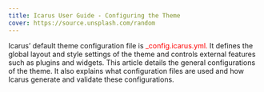 ```yaml
---
title: Icarus User Guide - Configuring the Theme
cover: https://source.unsplash.com/random
---
```

Icarus’ default theme configuration file is <font color=red>_config.icarus.yml.</font> It defines the global layout and style settings of the theme and controls external features such as plugins and widgets. This article details the general configurations of the theme. It also explains what configuration files are used and how Icarus generate and validate these configurations.



